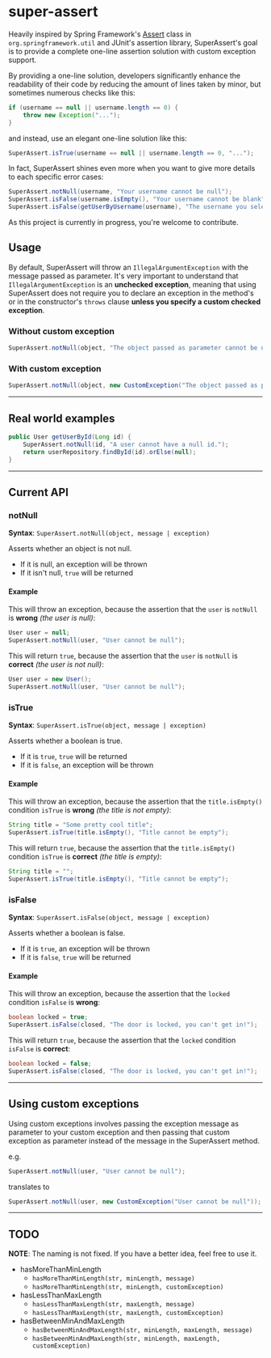 # super-assert

Heavily inspired by Spring Framework's 
[Assert](https://docs.spring.io/spring-framework/docs/current/javadoc-api/org/springframework/util/Assert.html) 
class in `org.springframework.util` and JUnit's assertion library, SuperAssert's goal is to provide a complete
 one-line assertion solution with custom exception support.

By providing a one-line solution, developers significantly enhance the readability of their code by reducing 
the amount of lines taken by minor, but sometimes numerous checks like this:

```java
if (username == null || username.length == 0) {
	throw new Exception("...");
}
```

and instead, use an elegant one-line solution like this:

```java
SuperAssert.isTrue(username == null || username.length == 0, "...");
```

In fact, SuperAssert shines even more when you want to give more details to each specific error cases:

```java
SuperAssert.notNull(username, "Your username cannot be null");
SuperAssert.isFalse(username.isEmpty(), "Your username cannot be blank");
SuperAssert.isFalse(getUserByUsername(username), "The username you selected is already taken");
```

As this project is currently in progress, you're welcome to contribute.


## Usage

By default, SuperAssert will throw an `IllegalArgumentException` with the message passed as parameter.
It's very important to understand that `IllegalArgumentException` is an **unchecked exception**, meaning that 
using SuperAssert does not require you to declare an exception in the method's or in the constructor's `throws` clause
**unless you specify a custom checked exception**.


### Without custom exception

```java
SuperAssert.notNull(object, "The object passed as parameter cannot be null");
```


### With custom exception

```java
SuperAssert.notNull(object, new CustomException("The object passed as parameter cannot be null"));
```

----------------------

## Real world examples

```java
public User getUserById(Long id) {
	SuperAssert.notNull(id, "A user cannot have a null id.");
	return userRepository.findById(id).orElse(null);
}
```

----------------------


## Current API


### notNull

**Syntax**: `SuperAssert.notNull(object, message | exception)`

Asserts whether an object is not null. 
- If it is null, an exception will be thrown
- If it isn't null, `true` will be returned 

#### Example

This will throw an exception, because the assertion that the `user` is `notNull` is **wrong** _(the user is null)_:
```java
User user = null;
SuperAssert.notNull(user, "User cannot be null"); 
```
This will return `true`, because the assertion that the `user` is `notNull` is **correct** _(the user is not null)_:
```java
User user = new User();
SuperAssert.notNull(user, "User cannot be null"); 
```


### isTrue

**Syntax**: `SuperAssert.isTrue(object, message | exception)`

Asserts whether a boolean is true. 
- If it is `true`, `true` will be returned
- If it is `false`, an exception will be thrown

#### Example

This will throw an exception, because the assertion that the `title.isEmpty()` condition `isTrue` is **wrong** _(the title is not empty)_:
```java
String title = "Some pretty cool title";
SuperAssert.isTrue(title.isEmpty(), "Title cannot be empty"); 
```
This will return `true`, because the assertion that the `title.isEmpty()` condition `isTrue` is **correct** _(the title is empty)_:
```java
String title = "";
SuperAssert.isTrue(title.isEmpty(), "Title cannot be empty"); 
```


### isFalse

**Syntax**: `SuperAssert.isFalse(object, message | exception)`

Asserts whether a boolean is false. 
- If it is `true`, an exception will be thrown
- If it is `false`, `true` will be returned

#### Example

This will throw an exception, because the assertion that the `locked` condition `isFalse` is **wrong**:
```java
boolean locked = true;
SuperAssert.isFalse(closed, "The door is locked, you can't get in!"); 
```
This will return `true`, because the assertion that the `locked` condition `isFalse` is **correct**:
```java
boolean locked = false;
SuperAssert.isFalse(closed, "The door is locked, you can't get in!"); 
```

----------------------

## Using custom exceptions

Using custom exceptions involves passing the exception message as parameter to your custom exception and
then passing that custom exception as parameter instead of the message in the SuperAssert method.

e.g.
```java
SuperAssert.notNull(user, "User cannot be null"); 
```
translates to 
```java
SuperAssert.notNull(user, new CustomException("User cannot be null")); 
```

----------------------

## TODO

**NOTE**: The naming is not fixed. If you have a better idea, feel free to use it.

- hasMoreThanMinLength
	- `hasMoreThanMinLength(str, minLength, message)`
	- `hasMoreThanMinLength(str, minLength, customException)`
- hasLessThanMaxLength
	- `hasLessThanMaxLength(str, maxLength, message)`
    - `hasLessThanMaxLength(str, maxLength, customException)`
- hasBetweenMinAndMaxLength
	- `hasBetweenMinAndMaxLength(str, minLength, maxLength, message)`
	- `hasBetweenMinAndMaxLength(str, minLength, maxLength, customException)`
	
